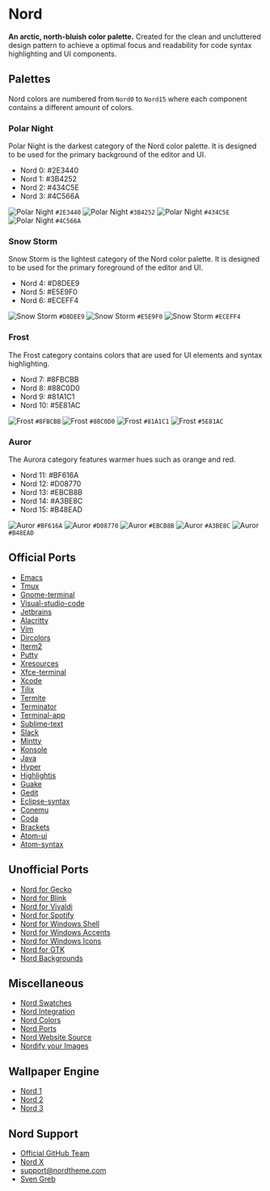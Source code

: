 # Nord

**An arctic, north-bluish color palette.**
Created for the clean and uncluttered design pattern to achieve a optimal focus and readability for code syntax highlighting and UI components.

## Palettes

Nord colors are numbered from `Nord0` to `Nord15` where each component contains a different amount of colors.

### Polar Night

Polar Night is the darkest category of the Nord color palette. It is designed to be used for the primary background of the editor and UI.

- Nord 0: #2E3440
- Nord 1: #3B4252
- Nord 2: #434C5E
- Nord 3: #4C566A

![Polar Night](https://via.placeholder.com/15/2E3440/000000?text=+) `#2E3440` ![Polar Night](https://via.placeholder.com/15/3B4252/000000?text=+) `#3B4252` ![Polar Night](https://via.placeholder.com/15/434C5E/000000?text=+) `#434C5E` ![Polar Night](https://via.placeholder.com/15/4C566A/000000?text=+) `#4C566A`

### Snow Storm

Snow Storm is the lightest category of the Nord color palette. It is designed to be used for the primary foreground of the editor and UI.

- Nord 4: #D8DEE9
- Nord 5: #E5E9F0
- Nord 6: #ECEFF4

![Snow Storm](https://via.placeholder.com/15/D8DEE9/000000?text=+) `#D8DEE9` ![Snow Storm](https://via.placeholder.com/15/E5E9F0/000000?text=+) `#E5E9F0` ![Snow Storm](https://via.placeholder.com/15/ECEFF4/000000?text=+) `#ECEFF4`

### Frost

The Frost category contains colors that are used for UI elements and syntax highlighting.

- Nord 7: #8FBCBB
- Nord 8: #88C0D0
- Nord 9: #81A1C1
- Nord 10: #5E81AC

![Frost](https://via.placeholder.com/15/8FBCBB/000000?text=+) `#8FBCBB` ![Frost](https://via.placeholder.com/15/88C0D0/000000?text=+) `#88C0D0` ![Frost](https://via.placeholder.com/15/81A1C1/000000?text=+) `#81A1C1` ![Frost](https://via.placeholder.com/15/5E81AC/000000?text=+) `#5E81AC`

### Auror

The Aurora category features warmer hues such as orange and red.

- Nord 11: #BF616A
- Nord 12: #D08770
- Nord 13: #EBCB8B
- Nord 14: #A3BE8C
- Nord 15: #B48EAD

![Auror](https://via.placeholder.com/15/BF616A/000000?text=+) `#BF616A` ![Auror](https://via.placeholder.com/15/D08770/000000?text=+) `#D08770` ![Auror](https://via.placeholder.com/15/EBCB8B/000000?text=+) `#EBCB8B` ![Auror](https://via.placeholder.com/15/A3BE8C/000000?text=+) `#A3BE8C` ![Auror](https://via.placeholder.com/15/B48EAD/000000?text=+) `#B48EAD`

## Official Ports

- [Emacs](https://github.com/nordtheme/emacs)
- [Tmux](https://github.com/nordtheme/tmux)
- [Gnome-terminal](https://github.com/nordtheme/gnome-terminal)
- [Visual-studio-code](https://github.com/nordtheme/visual-studio-code)
- [Jetbrains](https://github.com/nordtheme/jetbrains)
- [Alacritty](https://github.com/nordtheme/alacritty)
- [Vim](https://github.com/nordtheme/vim)
- [Dircolors](https://github.com/nordtheme/dircolors)
- [Iterm2](https://github.com/nordtheme/iterm2)
- [Putty](https://github.com/nordtheme/putty)
- [Xresources](https://github.com/nordtheme/xresources)
- [Xfce-terminal](https://github.com/nordtheme/xfce-terminal)
- [Xcode](https://github.com/nordtheme/xcode)
- [Tilix](https://github.com/nordtheme/tilix)
- [Termite](https://github.com/nordtheme/termite)
- [Terminator](https://github.com/nordtheme/terminator)
- [Terminal-app](https://github.com/nordtheme/terminal-app)
- [Sublime-text](https://github.com/nordtheme/sublime-text)
- [Slack](https://github.com/nordtheme/slack)
- [Mintty](https://github.com/nordtheme/mintty)
- [Konsole](https://github.com/nordtheme/konsole)
- [Java](https://github.com/nordtheme/java)
- [Hyper](https://github.com/nordtheme/hyper)
- [Highlightjs](https://github.com/nordtheme/highlightjs)
- [Guake](https://github.com/nordtheme/guake)
- [Gedit](https://github.com/nordtheme/gedit)
- [Eclipse-syntax](https://github.com/nordtheme/eclipse-syntax)
- [Conemu](https://github.com/nordtheme/conemu)
- [Coda](https://github.com/nordtheme/coda)
- [Brackets](https://github.com/nordtheme/brackets)
- [Atom-ui](https://github.com/nordtheme/atom-ui)
- [Atom-syntax](https://github.com/nordtheme/atom-syntax)

## Unofficial Ports

- [Nord for Gecko](https://addons.mozilla.org/en-US/firefox/addon/nord-for-gecko/)
- [Nord for Blink](https://chromewebstore.google.com/detail/nord-theme/dhlnjfhjjbminbjbegeiijdakdkamjoi)
- [Nord for Vivaldi](https://themes.vivaldi.net/themes/wOkJywOVlmd)
- [Nord for Spotify](https://github.com/Tetrax-10/Nord-Spotify)
- [Nord for Windows Shell](https://github.com/luke-beep/shell-config)
- [Nord for Windows Accents](https://github.com/luke-beep/nt-rice/blob/main/configs/Azrael.wpth)
- [Nord for Windows Icons](https://www.deviantart.com/niivu/art/Nord-Icon-Theme-837265260)
- [Nord for GTK](https://www.gnome-look.org/p/1267246/)
- [Nord Backgrounds](https://github.com/dxnst/nord-backgrounds)

## Miscellaneous

- [Nord Swatches](https://www.nordtheme.com/docs/swatches)
- [Nord Integration](https://www.nordtheme.com/docs/usage)
- [Nord Colors](https://www.nordtheme.com/docs/colors-and-palettes)
- [Nord Ports](https://www.nordtheme.com/ports)
- [Nord Website Source](https://github.com/nordtheme/web)
- [Nordify your Images](https://ign.schrodinger-hat.it/)

## Wallpaper Engine

- [Nord 1](https://steamcommunity.com/sharedfiles/filedetails/?id=2631348318)
- [Nord 2](https://steamcommunity.com/sharedfiles/filedetails/?id=2442701904)
- [Nord 3](https://steamcommunity.com/sharedfiles/filedetails/?id=2630775490)

## Nord Support

- [Official GitHub Team](https://github.com/nordtheme)
- [Nord X](https://twitter.com/nordtheme)
- [support@nordtheme.com](https://gmail.com)
- [Sven Greb](https://github.com/svengreb)
